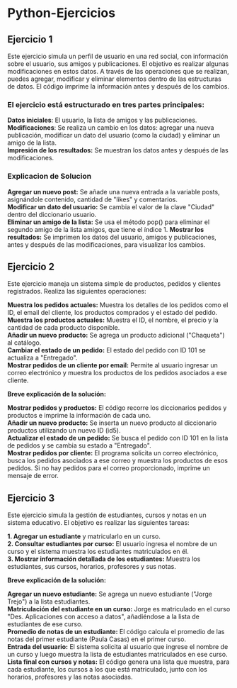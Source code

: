 # Python-Ejercicios

## Ejercicio 1
Este ejercicio simula un perfil de usuario en una red social, con información sobre el usuario, sus amigos y publicaciones. El objetivo es realizar algunas modificaciones en estos datos. A través de las operaciones que se realizan, puedes agregar, modificar y eliminar elementos dentro de las estructuras de datos. El código imprime la información antes y después de los cambios.

### El ejercicio está estructurado en tres partes principales:

**Datos iniciales**: El usuario, la lista de amigos y las publicaciones.  
**Modificaciones**: Se realiza un cambio en los datos: agregar una nueva publicación, modificar un dato del usuario (como la ciudad) y eliminar un amigo de la lista.  
**Impresión de los resultados:** Se muestran los datos antes y después de las modificaciones.  

### Explicacion de Solucion

**Agregar un nuevo post:** Se añade una nueva entrada a la variable posts, asignándole contenido, cantidad de "likes" y comentarios.  
**Modificar un dato del usuario:** Se cambia el valor de la clave "Ciudad" dentro del diccionario usuario.  
**Eliminar un amigo de la lista:** Se usa el método pop() para eliminar el segundo amigo de la lista amigos, que tiene el índice 1.
**Mostrar los resultados:** Se imprimen los datos del usuario, amigos y publicaciones, antes y después de las modificaciones, para visualizar los cambios.

## Ejercicio 2

Este ejercicio maneja un sistema simple de productos, pedidos y clientes registrados. Realiza las siguientes operaciones:  

**Muestra los pedidos actuales:** Muestra los detalles de los pedidos como el ID, el email del cliente, los productos comprados y el estado del pedido.  
**Muestra los productos actuales:** Muestra el ID, el nombre, el precio y la cantidad de cada producto disponible.  
**Añadir un nuevo producto:** Se agrega un producto adicional ("Chaqueta") al catálogo.  
**Cambiar el estado de un pedido:** El estado del pedido con ID 101 se actualiza a "Entregado".  
**Mostrar pedidos de un cliente por email:** Permite al usuario ingresar un correo electrónico y muestra los productos de los pedidos asociados a ese cliente.  

**Breve explicación de la solución:**  

**Mostrar pedidos y productos:** El código recorre los diccionarios pedidos y productos e imprime la información de cada uno.  
**Añadir un nuevo producto:** Se inserta un nuevo producto al diccionario productos utilizando un nuevo ID (id5).  
**Actualizar el estado de un pedido:** Se busca el pedido con ID 101 en la lista de pedidos y se cambia su estado a "Entregado".  
**Mostrar pedidos por cliente:** El programa solicita un correo electrónico, busca los pedidos asociados a ese correo y muestra los productos de esos pedidos. Si no hay pedidos para el correo proporcionado, imprime un mensaje de error.  

## Ejercicio 3

Este ejercicio simula la gestión de estudiantes, cursos y notas en un sistema educativo. El objetivo es realizar las siguientes tareas:

**1. Agregar un estudiante** y matricularlo en un curso.  
**2. Consultar estudiantes por curso:** El usuario ingresa el nombre de un curso y el sistema muestra los estudiantes matriculados en él.  
**3. Mostrar información detallada de los estudiantes:** Muestra los estudiantes, sus cursos, horarios, profesores y sus notas.  

**Breve explicación de la solución:**

**Agregar un nuevo estudiante:** Se agrega un nuevo estudiante ("Jorge Trejo") a la lista estudiantes.  
**Matriculación del estudiante en un curso:** Jorge es matriculado en el curso "Des. Aplicaciones con acceso a datos", añadiéndose a la lista de estudiantes de ese curso.  
**Promedio de notas de un estudiante:** El código calcula el promedio de las notas del primer estudiante (Paula Casas) en el primer curso.  
**Entrada del usuario:** El sistema solicita al usuario que ingrese el nombre de un curso y luego muestra la lista de estudiantes matriculados en ese curso.  
**Lista final con cursos y notas:** El código genera una lista que muestra, para cada estudiante, los cursos a los que está matriculado, junto con los horarios, profesores y las notas asociadas.  

